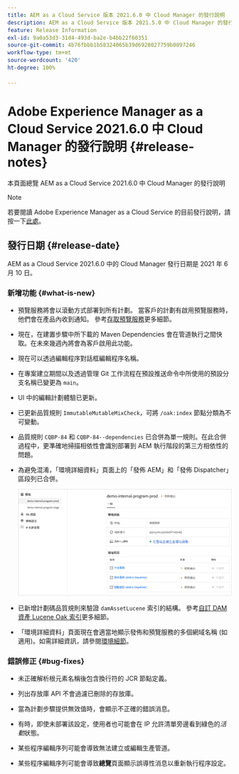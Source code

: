 ```yaml
---
title: AEM as a Cloud Service 版本 2021.6.0 中 Cloud Manager 的發行說明
description: AEM as a Cloud Service 版本 2021.5.0 中 Cloud Manager 的發行說明
feature: Release Information
exl-id: 9a0a53d3-31d4-493d-ba2e-b4bb22f60351
source-git-commit: 4b76fbbb1b58324065b39d6928027759b0897246
workflow-type: tm+mt
source-wordcount: '420'
ht-degree: 100%

---
```


# Adobe Experience Manager as a Cloud Service 2021.6.0 中 Cloud Manager 的發行說明 {#release-notes}

本頁面總覽 AEM as a Cloud Service 2021.6.0 中 Cloud Manager 的發行說明

>[!NOTE]
>若要閱讀 Adobe Experience Manager as a Cloud Service 的目前發行說明，請按一下[此處](https://experienceleague.adobe.com/docs/experience-manager-cloud-service/release-notes/release-notes/release-notes-current.html?lang=zh-Hant)。

## 發行日期 {#release-date}

AEM as a Cloud Service 2021.6.0 中的 Cloud Manager 發行日期是 2021 年 6 月 10 日。

### 新增功能 {#what-is-new}

* 預覽服務將會以滾動方式部署到所有計劃。 當客戶的計劃有啟用預覽服務時，他們會在產品內收到通知。 參考[存取預覽服務](/help/implementing/cloud-manager/manage-environments.md#access-preview-service)更多細節。

* 現在，在建置步驟中所下載的 Maven Dependencies 會在管道執行之間快取。在未來幾週內將會為客戶啟用此功能。

* 現在可以透過編輯程序對話框編輯程序名稱。

* 在專案建立期間以及透過管理 Git 工作流程在預設推送命令中所使用的預設分支名稱已變更為 `main`。

* UI 中的編輯計劃體驗已更新。

* 已更新品質規則 `ImmutableMutableMixCheck`，可將 `/oak:index` 節點分類為不可變動。

* 品質規則 `CQBP-84` 和 `CQBP-84--dependencies` 已合併為單一規則。在此合併過程中，更準確地掃描相依性會識別部署到 AEM 執行階段的第三方相依性的問題。

* 為避免混淆，「環境詳細資料」頁面上的「發佈 AEM」和「發佈 Dispatcher」區段列已合併。

   ![](/help/implementing/cloud-manager/release-notes-cloud-manager/assets/aem-dispatcher.png)

* 已新增計劃碼品質規則來驗證 `damAssetLucene` 索引的結構。 參考[自訂 DAM 資產 Lucene Oak 索引](/help/implementing/cloud-manager/custom-code-quality-rules.md#oakpal-damAssetLucene-sanity-check)更多細節。

* 「環境詳細資料」頁面現在會適當地顯示發佈和預覽服務的多個網域名稱 (如適用)。如需詳細資訊，請參閱[環境細節](https://experienceleague.adobe.com/docs/experience-manager-cloud-service/implementing/using-cloud-manager/manage-environments.html?lang=zh-Hant#viewing-environment)。

### 錯誤修正 {#bug-fixes}

* 未正確解析根元素名稱後包含換行符的 JCR 節點定義。

* 列出存放庫 API 不會過濾已刪除的存放庫。

* 當為計劃步驟提供無效值時，會顯示不正確的錯誤消息。

* 有時，即使未部署該設定，使用者也可能會在 IP 允許清單旁邊看到綠色的&#x200B;*活動*&#x200B;狀態。

* 某些程序編輯序列可能會導致無法建立或編輯生產管道。

* 某些程序編輯序列可能會導致&#x200B;**總覽**&#x200B;頁面顯示誤導性消息以重新執行程序設定。
